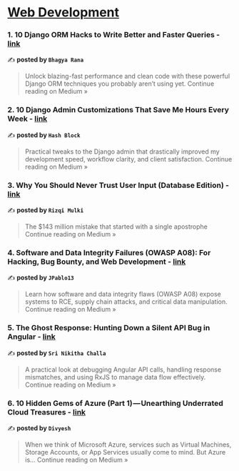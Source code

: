 
<h1><a href=https://medium.com/tag/web-development/recommended target="_blank" rel="noopener noreferrer">Web Development</a></h1>
<h3>1. 10 Django ORM Hacks to Write Better and Faster Queries - <a href="https://medium.com/@bhagyarana80/10-django-orm-hacks-to-write-better-and-faster-queries-feb4ac3dd18c?source=rss------web_development-5" target="_blank" rel="noopener noreferrer">link</a></h3>

✍️ **posted by `Bhagya Rana`**

<blockquote>Unlock blazing-fast performance and clean code with these powerful Django ORM techniques you probably aren’t using yet.
Continue reading on Medium »</blockquote>

<h3>2. 10 Django Admin Customizations That Save Me Hours Every Week - <a href="https://medium.com/@connect.hashblock/10-django-admin-customizations-that-save-me-hours-every-week-6358c459144a?source=rss------web_development-5" target="_blank" rel="noopener noreferrer">link</a></h3>

✍️ **posted by `Hash Block`**

<blockquote>Practical tweaks to the Django admin that drastically improved my development speed, workflow clarity, and client satisfaction.
Continue reading on Medium »</blockquote>

<h3>3. Why You Should Never Trust User Input (Database Edition) - <a href="https://medium.com/@rizqimulkisrc/why-you-should-never-trust-user-input-database-edition-1a9edcb129ab?source=rss------web_development-5" target="_blank" rel="noopener noreferrer">link</a></h3>

✍️ **posted by `Rizqi Mulki`**

<blockquote>The $143 million mistake that started with a single apostrophe
Continue reading on Medium »</blockquote>

<h3>4. Software and Data Integrity Failures (OWASP A08): For Hacking, Bug Bounty, and Web Development - <a href="https://medium.com/@jpablo13/software-and-data-integrity-failures-owasp-a08-for-hacking-bug-bounty-and-web-development-54403ea14351?source=rss------web_development-5" target="_blank" rel="noopener noreferrer">link</a></h3>

✍️ **posted by `JPablo13`**

<blockquote>Learn how software and data integrity flaws (OWASP A08) expose systems to RCE, supply chain attacks, and critical data manipulation.
Continue reading on Medium »</blockquote>

<h3>5. The Ghost Response: Hunting Down a Silent API Bug in Angular - <a href="https://medium.com/@srinikithachalla09/the-ghost-response-hunting-down-a-silent-api-bug-in-angular-1903ab05a582?source=rss------web_development-5" target="_blank" rel="noopener noreferrer">link</a></h3>

✍️ **posted by `Sri Nikitha Challa`**

<blockquote>A practical look at debugging Angular API calls, handling response mismatches, and using RxJS to manage data flow effectively.
Continue reading on Medium »</blockquote>

<h3>6. 10 Hidden Gems of Azure (Part 1) — Unearthing Underrated Cloud Treasures - <a href="https://medium.com/@divyeshgovardhanan/10-hidden-gems-of-azure-part-1-unearthing-underrated-cloud-treasures-7754a8cf838d?source=rss------web_development-5" target="_blank" rel="noopener noreferrer">link</a></h3>

✍️ **posted by `Divyesh`**

<blockquote>When we think of Microsoft Azure, services such as Virtual Machines, Storage Accounts, or App Services usually come to mind. But Azure is…
Continue reading on Medium »</blockquote>

